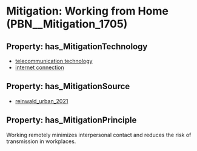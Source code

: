 # Mitigation: __Working from Home__ (PBN__Mitigation_1705)

## Property: has_MitigationTechnology

* [telecommunication technology](../Technology/PBN__Technology_3060)
* [internet connection](../Technology/PBN__Technology_4022)

## Property: has_MitigationSource

* [reinwald_urban_2021](../Article/PBN__Article_83)

## Property: has_MitigationPrinciple

Working remotely minimizes interpersonal contact and reduces the risk of transmission in workplaces.

